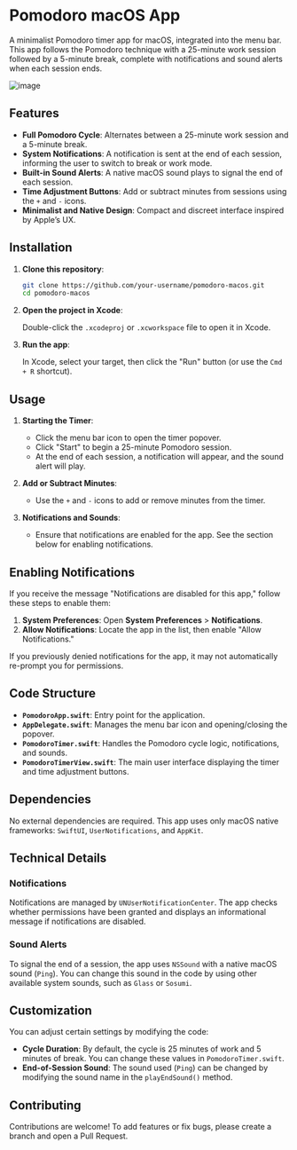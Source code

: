
# Pomodoro macOS App

A minimalist Pomodoro timer app for macOS, integrated into the menu bar. This app follows the Pomodoro technique with a 25-minute work session followed by a 5-minute break, complete with notifications and sound alerts when each session ends.

![image](https://github.com/user-attachments/assets/bf11f9da-ad7f-4bdd-b966-bf7d59fc33a0)

## Features

- **Full Pomodoro Cycle**: Alternates between a 25-minute work session and a 5-minute break.
- **System Notifications**: A notification is sent at the end of each session, informing the user to switch to break or work mode.
- **Built-in Sound Alerts**: A native macOS sound plays to signal the end of each session.
- **Time Adjustment Buttons**: Add or subtract minutes from sessions using the `+` and `-` icons.
- **Minimalist and Native Design**: Compact and discreet interface inspired by Apple’s UX.

## Installation

1. **Clone this repository**:

   ```bash
   git clone https://github.com/your-username/pomodoro-macos.git
   cd pomodoro-macos
   ```

2. **Open the project in Xcode**:

   Double-click the `.xcodeproj` or `.xcworkspace` file to open it in Xcode.

3. **Run the app**:

   In Xcode, select your target, then click the "Run" button (or use the `Cmd + R` shortcut).

## Usage

1. **Starting the Timer**:
   - Click the menu bar icon to open the timer popover.
   - Click "Start" to begin a 25-minute Pomodoro session.
   - At the end of each session, a notification will appear, and the sound alert will play.

2. **Add or Subtract Minutes**:
   - Use the `+` and `-` icons to add or remove minutes from the timer.

3. **Notifications and Sounds**:
   - Ensure that notifications are enabled for the app. See the section below for enabling notifications.

## Enabling Notifications

If you receive the message "Notifications are disabled for this app," follow these steps to enable them:

1. **System Preferences**: Open **System Preferences** > **Notifications**.
2. **Allow Notifications**: Locate the app in the list, then enable "Allow Notifications."

If you previously denied notifications for the app, it may not automatically re-prompt you for permissions.

## Code Structure

- **`PomodoroApp.swift`**: Entry point for the application.
- **`AppDelegate.swift`**: Manages the menu bar icon and opening/closing the popover.
- **`PomodoroTimer.swift`**: Handles the Pomodoro cycle logic, notifications, and sounds.
- **`PomodoroTimerView.swift`**: The main user interface displaying the timer and time adjustment buttons.

## Dependencies

No external dependencies are required. This app uses only macOS native frameworks: `SwiftUI`, `UserNotifications`, and `AppKit`.

## Technical Details

### Notifications

Notifications are managed by `UNUserNotificationCenter`. The app checks whether permissions have been granted and displays an informational message if notifications are disabled.

### Sound Alerts

To signal the end of a session, the app uses `NSSound` with a native macOS sound (`Ping`). You can change this sound in the code by using other available system sounds, such as `Glass` or `Sosumi`.

## Customization

You can adjust certain settings by modifying the code:
- **Cycle Duration**: By default, the cycle is 25 minutes of work and 5 minutes of break. You can change these values in `PomodoroTimer.swift`.
- **End-of-Session Sound**: The sound used (`Ping`) can be changed by modifying the sound name in the `playEndSound()` method.

## Contributing

Contributions are welcome! To add features or fix bugs, please create a branch and open a Pull Request.


